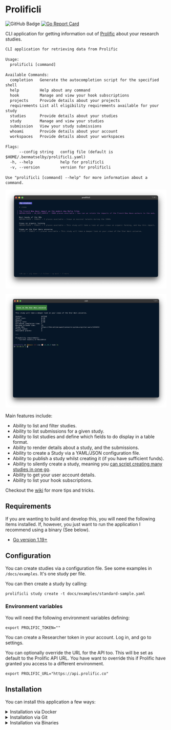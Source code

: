 # Prolificli

![GitHub Badge](https://github.com/benmatselby/prolificli/workflows/Go/badge.svg)
[![Go Report Card](https://goreportcard.com/badge/github.com/benmatselby/prolificli)](https://goreportcard.com/report/github.com/benmatselby/prolificli)

CLI application for getting information out of [Prolific](https://www.prolific.co) about your research studies.

```text
CLI application for retrieving data from Prolific

Usage:
  prolificli [command]

Available Commands:
  completion   Generate the autocompletion script for the specified shell
  help         Help about any command
  hook         Manage and view your hook subscriptions
  projects     Provide details about your projects
  requirements List all eligibility requirements available for your study
  studies      Provide details about your studies
  study        Manage and view your studies
  submission   View your study submissions
  whoami       Provide details about your account
  workspaces   Provide details about your workspaces

Flags:
      --config string   config file (default is $HOME/.benmatselby/prolificli.yaml)
  -h, --help            help for prolificli
  -v, --version         version for prolificli

Use "prolificli [command] --help" for more information about a command.
```

![List view of studies](docs/img/list-view.png)

![Detail view of a study](docs/img/detail-view.png)

Main features include:

- Ability to list and filter studies.
- Ability to list submissions for a given study.
- Ability to list studies and define which fields to do display in a table format.
- Ability to render details about a study, and the submissions.
- Ability to create a Study via a YAML/JSON configuration file.
- Ability to publish a study whilst creating it (if you have sufficient funds).
- Ability to silently create a study, meaning you [can script creating many studies in one go](https://github.com/benmatselby/prolificli/wiki/Create-multiple-studies-via-a-bash-script).
- Ability to get your user account details.
- Ability to list your hook subscriptions.

Checkout the [wiki](https://github.com/benmatselby/prolificli/wiki) for more tips and tricks.

## Requirements

If you are wanting to build and develop this, you will need the following items installed. If, however, you just want to run the application I recommend using a binary (See below).

- [Go version 1.19+](https://go.dev/doc/install)

## Configuration

You can create studies via a configuration file. See some examples in `/docs/examples`. It's one study per file.

You can then create a study by calling:

```shell
prolificli study create -t docs/examples/standard-sample.yaml
```

### Environment variables

You will need the following environment variables defining:

```shell
export PROLIFIC_TOKEN=""
```

You can create a Researcher token in your account. Log in, and go to settings.

You can optionally override the URL for the API too. This will be set as default to the Prolific API URL. You have want to override this if Prolific have granted you access to a different environment.

```shell
export PROLIFIC_URL="https://api.prolific.co"
```

## Installation

You can install this application a few ways:

<details>
<summary>Installation via Docker</summary>

Other than requiring [docker](http://docker.com) to be installed, there are no other requirements to run the application this way.

```shell
$ docker run \
  --rm \
  -t \
  -ePROLIFIC_URL \
  -ePROLIFIC_TOKEN \
  -v "${HOME}/.benmatselby":/root/.benmatselby \
  benmatselby/prolificli:latest "$@"
```

The `latest` tag mentioned above can be changed to a released version. For all releases, see [here](https://hub.docker.com/repository/docker/benmatselby/prolificli/tags).

| Tag      | What it means                                                                           |
| -------- | --------------------------------------------------------------------------------------- |
| `latest` | The latest released version                                                             |
| `main`   | The latest git commit, not released as a tag yet                                        |
| `v*`     | [Docker releases](https://hub.docker.com/repository/docker/benmatselby/prolificli/tags) |

You can also build the image locally:

```shell
make docker-build
```

</details>

<details>
<summary>Installation via Git</summary>

```shell
git clone git@github.com:benmatselby/prolificli.git
cd prolificli
make all
./prolificli
```

You can also install into your `$GOPATH/bin` by running `make build && go install`.

</details>

<details>
<summary>Installation via Binaries</summary>

You can download the binaries from the [release pages](https://github.com/benmatselby/prolificli/releases). Find the release you want, and check the "Assets" section.

Once downloaded, be sure to put the binary in a folder that is referenced in your `$PATH`.

</details>
